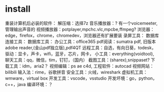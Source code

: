 # install
重装计算机后必装的软件：
解压缩：选择7z
音乐播放器：?
有一个voicemeeter,管理输出声音的
视频播放器：potplayer,mpchc.vlc,mpcbe,ffmpeg?
浏览器：edge，firefox，chrome，chromedev，浏览器还有扩展要装
录屏工具：
数据库连接工具：
数据库工具：
办公工具：office365
pdf阅读：sumatra pdf, 旧版本adobe reader,(金山pdf独立版),pdf4QT
远程工具：自选，有向日葵，todesk，
驱动：显卡，声卡，wifi，蓝牙，芯片，网卡，
小工具：everything(voidtool),
聊天工具：qq，微信，tim，钉钉，（国内）
截图工具：(sharex),snippaset?
下载工具：idm，aria2？
视频编辑：ps ae c4d, 
工程软件：autocad
视频网站：bilibili
输入法：rime，谷歌拼音
安全工具：火绒，wireshark
虚拟机工具：wmware，virtual box
开发工具：vscode，vsstudio
开发坏境：go，python，c++，java
编译环境：？



